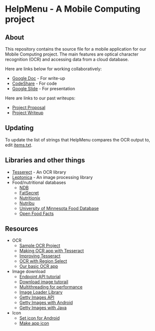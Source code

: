 # HelpMenu - A Mobile Computing project

## About

This repository contains the source file for a mobile application for our Mobile Computing project. The main features are optical character recognition (OCR) and accessing data from a cloud database.

Here are links below for working collaboratively:
* [Google Doc](https://docs.google.com/document/d/1La6xjVjESy36MXQehjWQiXwc5NzL5sCW75fLBWc1nQA/edit?usp=sharing) - For write-up
* [CodeShare](http://codeshare.io/yY68N) - For code
* [Google Slide](https://docs.google.com/presentation/d/1vn_FBWc3WaTStfs7Aj41D0ZsQemE-G5B8xW2dnbY984/edit?usp=sharing) - For presentation

Here are links to our past writeups:
* [Project Proposal](https://docs.google.com/document/d/1W3ZimpzPykjIOIE-W7bwjfphbVhfIkJ4bvI-KBqvIHc/edit?usp=sharing)
* [Project Writeup](https://docs.google.com/document/d/1arQo58Bf_xCCFifa-CMESClPDctskhQzk6FiiXTozNU/edit?usp=sharing)

## Updating

To update the list of strings that HelpMenu compares the OCR output to, edit [items.txt](https://github.com/dyxh/helpmenu/blob/master/app/src/main/res/raw/items.txt).

## Libraries and other things

* [Tesserect](https://code.google.com/p/tesseract-ocr/) - An OCR library
* [Leptonica](http://leptonica.com/) - An image processing library
* Food/nutritional databases
  * [NDB](http://ndb.nal.usda.gov/ndb/api/doc)
  * [FatSecret](http://platform.fatsecret.com/api/)
  * [Nutritionix](http://www.nutritionix.com/api)
  * [Nutribu](http://developer.nutribu.com/)
  * [University of Minnesota Food Database](http://www.ncc.umn.edu/products/databasefaqs.html)
  * [Open Food Facts](http://world.openfoodfacts.org/data)

## Resources
* OCR
  * [Sample OCR Project](https://github.com/GautamGupta/Simple-Android-OCR)
  * [Making OCR app with Tesseract](http://gaut.am/making-an-ocr-android-app-using-tesseract/#comment-184181)
  * [Improving Tesseract](https://code.google.com/p/tesseract-ocr/wiki/ImproveQuality)
  * [OCR with Region Select](http://www.codeproject.com/Tips/840623/Android-Character-Recognition)
  * [Our basic OCR app](https://drive.google.com/file/d/0Bwf1H0Z5oTjqd3BCczdHTmd5b2c/view?usp=sharing)
* Image download
  * [Endpoint API tutorial](http://rominirani.com/2014/08/27/gradle-tutorial-part-10-consuming-endpoints-in-android-code/)
  * [Download image tutorail](http://javatechig.com/android/download-image-using-asynctask-in-android)
  * [Multithreading for performance](http://android-developers.blogspot.com/2010/07/multithreading-for-performance.html)
  * [Image Loader Library](https://github.com/nostra13/Android-Universal-Image-Loader)
  * [Getty Images API](https://github.com/gettyimages/gettyimages-api)
  * [Getty Images with Android](http://01siddharth.blogspot.com/2014/08/using-getty-images-api-to-get-images-in.html)
  * [Getty Images with Java](https://github.com/gettyimages/gettyimages-api_java)
* Icon
  * [Set icon for Android](http://stackoverflow.com/questions/5350624/set-icon-for-android-application)
  * [Make app icon](http://makeappicon.com/#)

